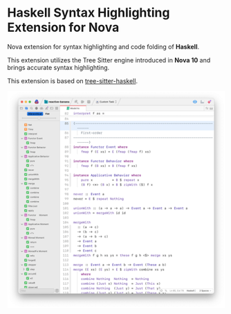 # Haskell Syntax Highlighting Extension for Nova

 Nova extension for syntax highlighting and code folding of **Haskell**.

This extension utilizes the Tree Sitter engine introduced in **Nova 10** and brings accurate syntax highlighting.

This extension is based on [tree-sitter-haskell](https://github.com/tree-sitter/tree-sitter-haskell).

![screenshot](Images/extension/screenshot.png)